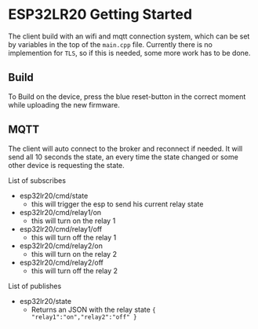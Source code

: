 # ESP32LR20 Getting Started
The client build with an wifi and mqtt connection system, which can be set by variables in the top of the `main.cpp` file. Currently there is no implemention for `TLS`, so if this is needed, some more work has to be done.

## Build
To Build on the device, press the blue reset-button in the correct moment while uploading the new firmware.


## MQTT
The client will auto connect to the broker and reconnect if needed. It will send all 10 seconds the state, an every time the state changed or some other device is requesting the state.

List of subscribes
* esp32lr20/cmd/state
  * this will trigger the esp to send his current relay state
* esp32lr20/cmd/relay1/on
  * this will turn on the relay 1
* esp32lr20/cmd/relay1/off
  * this will turn off the relay 1
* esp32lr20/cmd/relay2/on
  * this will turn on the relay 2
* esp32lr20/cmd/relay2/off
  * this will turn off the relay 2

List of publishes
* esp32lr20/state
  * Returns an JSON with the relay state `{ "relay1":"on","relay2":"off" }`

